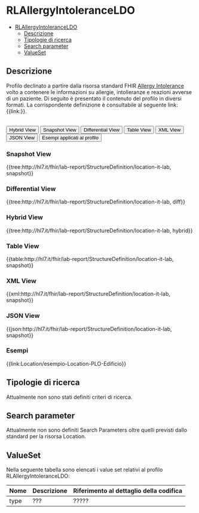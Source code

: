 # RLAllergyIntoleranceLDO

- [RLAllergyIntoleranceLDO](#RLAllergyIntoleranceLDO)
  - [Descrizione](#descrizione)
  - [Tipologie di ricerca](#tipologie-di-ricerca)
  - [Search parameter](#search-parameter)
  - [ValueSet](#valueset)


## Descrizione

Profilo declinato a partire dalla risorsa standard FHIR [Allergy Intolerance](https://hl7.org/fhir/r4/allergyintolerance.html) volto a contenere le informazioni su allergie, intolleranze e reazioni avverse di un paziente. 
Di seguito è presentato il contenuto del profilo in diversi formati. La corrispondente definizione è consultabile al seguente link: {{link:}}.

<br>
<div class="tab">
  <button class="tablinks active" onclick="openTab(event, 'Hybrid View')">Hybrid View</button>
  <button class="tablinks" onclick="openTab(event, 'Snapshot View')">Snapshot View</button>
  <button class="tablinks" onclick="openTab(event, 'Differential View')">Differential View</button>
  <button class="tablinks" onclick="openTab(event, 'Table View')">Table View</button>
  <button class="tablinks" onclick="openTab(event, 'XML View')">XML View</button>
  <button class="tablinks" onclick="openTab(event, 'JSON View')">JSON View</button>
  <button class="tablinks" onclick="openTab(event, 'Esempi')">Esempi applicati al profilo</button>
</div>

<div id="Snapshot View" class="tabcontent">
  <h3>Snapshot View</h3>
{{tree:http://hl7.it/fhir/lab-report/StructureDefinition/location-it-lab, snapshot}}
</div>

<div id="Differential View" class="tabcontent">
  <h3>Differential View</h3>
{{tree:http://hl7.it/fhir/lab-report/StructureDefinition/location-it-lab, diff}}
</div>

<div id="Hybrid View" class="tabcontent"  style="display:block">
  <h3>Hybrid View</h3>
{{tree:http://hl7.it/fhir/lab-report/StructureDefinition/location-it-lab, hybrid}}
</div>

<div id="Table View" class="tabcontent">
  <h3>Table View</h3>
{{table:http://hl7.it/fhir/lab-report/StructureDefinition/location-it-lab, snapshot}}
</div>

<div id="XML View" class="tabcontent">
  <h3>XML View</h3>
{{xml:http://hl7.it/fhir/lab-report/StructureDefinition/location-it-lab, snapshot}}
</div>

<div id="JSON View" class="tabcontent">
  <h3>JSON View</h3>
{{json:http://hl7.it/fhir/lab-report/StructureDefinition/location-it-lab, snapshot}}
</div>

<div id="Esempi" class="tabcontent">
  <h3>Esempi</h3>
{{link:Location/esempio-Location-PLO-Edificio}}
<br>
</div>

<!-- ===================================================FINE SEZIONE=================================================== -->

## Tipologie di ricerca

Attualmente non sono stati definiti criteri di ricerca.


<!-- ===================================================FINE SEZIONE=================================================== -->

## Search parameter

Attualmente non sono definiti Search Parameters oltre quelli previsti dallo standard per la risorsa Location.


<!-- ===================================================FINE SEZIONE=================================================== -->

## ValueSet


Nella seguente tabella sono elencati i value set relativi al profilo RLAllergyIntoleranceLDO:

| Nome    | Descrizione    | Riferimento   al dettaglio della codifica    |
|---|---|---|
| type| ??? | ????? |

